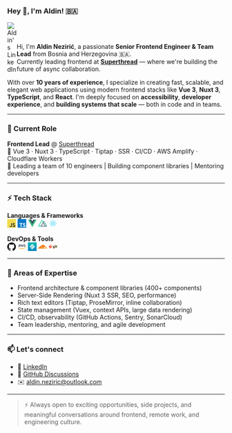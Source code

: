 ### Hey 👋, I'm Aldin! 🇧🇦

<a href="https://www.linkedin.com/in/aldinneziric/">
  <img align="left" alt="Aldin's LinkedIn" width="22px" src="https://cdn.jsdelivr.net/npm/simple-icons@v3/icons/linkedin.svg" />
</a>

<br/>
<br/>

Hi, I'm **Aldin Nezirić**, a passionate **Senior Frontend Engineer & Team Lead** from Bosnia and Herzegovina 🇧🇦.  
Currently leading frontend at [**Superthread**](https://superthread.com) — where we're building the future of async collaboration.

With over **10 years of experience**, I specialize in creating fast, scalable, and elegant web applications using modern frontend stacks like **Vue 3**, **Nuxt 3**, **TypeScript**, and **React**. I'm deeply focused on **accessibility**, **developer experience**, and **building systems that scale** — both in code and in teams.

---

### 💼 Current Role

**Frontend Lead** @ [Superthread](https://superthread.com)  
🔧 Vue 3 · Nuxt 3 · TypeScript · Tiptap · SSR · CI/CD · AWS Amplify · Cloudflare Workers  
👥 Leading a team of 10 engineers | Building component libraries | Mentoring developers

---

### ⚡ Tech Stack

**Languages & Frameworks**  
<code><img height="20" src="https://raw.githubusercontent.com/github/explore/main/topics/javascript/javascript.png"></code>
<code><img height="20" src="https://raw.githubusercontent.com/github/explore/main/topics/typescript/typescript.png"></code>
<code><img height="20" src="https://raw.githubusercontent.com/github/explore/main/topics/vue/vue.png"></code>
<code><img height="20" src="https://raw.githubusercontent.com/github/explore/main/topics/nuxt/nuxt.png"></code>
<code><img height="20" src="https://raw.githubusercontent.com/github/explore/main/topics/react/react.png"></code>

**DevOps & Tools**  
<code><img height="20" src="https://raw.githubusercontent.com/github/explore/main/topics/github/github.png"></code>
<code><img height="20" src="https://raw.githubusercontent.com/github/explore/main/topics/aws/aws.png"></code>
<code><img height="20" src="https://raw.githubusercontent.com/github/explore/main/topics/netlify/netlify.png"></code>
<code><img height="20" src="https://raw.githubusercontent.com/github/explore/main/topics/cloudflare/cloudflare.png"></code>
<code><img height="20" src="https://raw.githubusercontent.com/github/explore/main/topics/git/git.png"></code>

---

### 🧠 Areas of Expertise

- Frontend architecture & component libraries (400+ components)
- Server-Side Rendering (Nuxt 3 SSR, SEO, performance)
- Rich text editors (Tiptap, ProseMirror, inline collaboration)
- State management (Vuex, context APIs, large data rendering)
- CI/CD, observability (GitHub Actions, Sentry, SonarCloud)
- Team leadership, mentoring, and agile development

---

### 📫 Let's connect

- 💼 [LinkedIn](https://www.linkedin.com/in/aldinneziric/)
- 💬 [GitHub Discussions](https://github.com/aldinezi)
- ✉️ [aldin.neziric@outlook.com](mailto:aldin.neziric@outlook.com)

---

> ⚡️ Always open to exciting opportunities, side projects, and meaningful conversations around frontend, remote work, and engineering culture.
